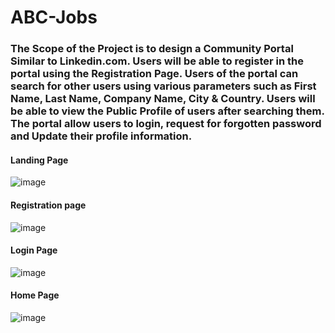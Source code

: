 # ABC-Jobs

### The Scope of the Project is to design a Community Portal Similar to Linkedin.com. Users will be able to register in the portal using the Registration Page. Users of the portal can search for other users using various parameters such as First Name, Last Name, Company Name, City & Country. Users will be able to view the Public Profile of users after searching them. The portal allow users to login, request for forgotten password and Update their profile information.

#### Landing Page
![image](https://user-images.githubusercontent.com/55836478/134784913-86788a3b-e4ba-4b7b-8158-92d83dddcb6a.png)

#### Registration page
![image](https://user-images.githubusercontent.com/55836478/134785073-47ec91e7-b94f-446b-b940-3e257dd5313f.png)

#### Login Page
![image](https://user-images.githubusercontent.com/55836478/134784952-b1d95b94-8012-4d5e-85bd-37b17befb560.png)

#### Home Page
![image](https://user-images.githubusercontent.com/55836478/134784966-87c4eb1a-5f32-48e4-96a1-0dcff16cfed2.png)

